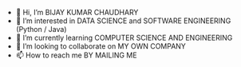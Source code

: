 - 👋 Hi, I’m BIJAY KUMAR CHAUDHARY
- 👀 I’m interested in DATA SCIENCE and SOFTWARE ENGINEERING (Python / Java)
- 🌱 I’m currently learning COMPUTER SCIENCE AND ENGINEERING
- 💞️ I’m looking to collaborate on MY OWN COMPANY
- 📫 How to reach me BY MAILING ME

<!---
BijayChaudhary99/BijayChaudhary99 is a ✨ special ✨ repository because its `README.md` (this file) appears on your GitHub profile.
You can click the Preview link to take a look at your changes.
--->
